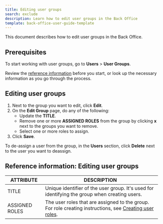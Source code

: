 ```yaml
---
title: Editing user groups
search: exclude
description: Learn how to edit user groups in the Back Office
template: back-office-user-guide-template
---
```


This document describes how to edit user groups in the Back Office.

## Prerequisites

To start working with user groups, go to **Users** > **User Groups**.

Review the [reference information](#reference-information-editing-user-groups) before you start, or look up the necessary information as you go through the process.

## Editing user groups

1. Next to the group you want to edit, click **Edit**.
2. On the **Edit Group** page, do any of the following:
    * Update the **TITLE**.
    * Remove one or more **ASSIGNED ROLES** from the group by clicking **x** next to the groups you want to remove.
    * Select one or more roles to assign.  
3. Click **Save**.

To de-assign a user from the group, in the **Users** section, click **Delete** next to the user you want to deassign.

## Reference information: Editing user groups

| ATTRIBUTE | DESCRIPTION |
| --- | --- |
| TITLE | Unique identifier of the user group. It's used for identifying the group when creating users. |
| ASSIGNED ROLES | The user roles that are assigned to the group. For role creating instructions, see [Creating user roles](/docs/scos/user/back-office-user-guides/{{page.version}}/users/managing-user-roles/creating-user-roles.html). |

